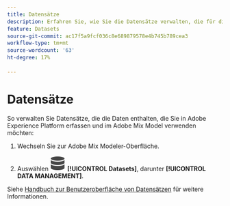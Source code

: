 ```yaml
---
title: Datensätze
description: Erfahren Sie, wie Sie die Datensätze verwalten, die für die Aufnahme von Daten in Adobe Mix Model erforderlich sind.
feature: Datasets
source-git-commit: ac17f5a9fcf036c8e689879578e4b745b789cea3
workflow-type: tm+mt
source-wordcount: '63'
ht-degree: 17%

---
```



# Datensätze

So verwalten Sie Datensätze, die die Daten enthalten, die Sie in Adobe Experience Platform erfassen und im Adobe Mix Model verwenden möchten:

1. Wechseln Sie zur Adobe Mix Modeler-Oberfläche.

1. Auswählen ![Daten](../assets/icons/Data.svg) **[!UICONTROL Datasets]**, darunter **[!UICONTROL DATA MANAGEMENT]**.

Siehe [Handbuch zur Benutzeroberfläche von Datensätzen](https://experienceleague.adobe.com/docs/experience-platform/catalog/datasets/user-guide.html?lang=de) für weitere Informationen.
